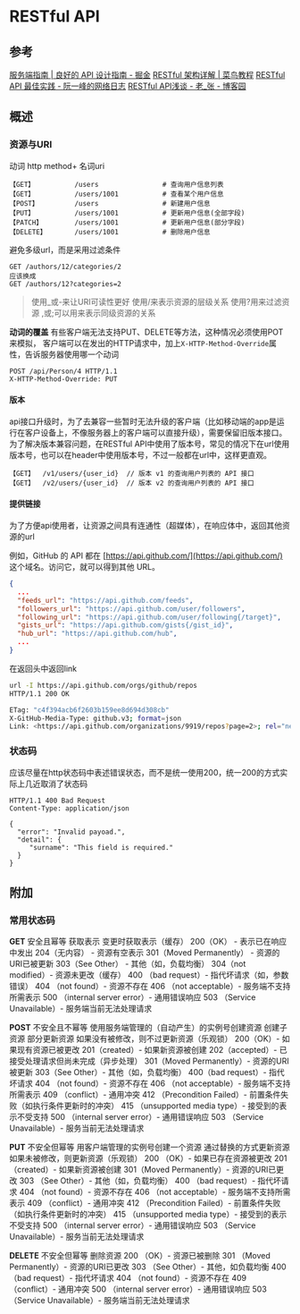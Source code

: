 # RESTful API

## 参考

[服务端指南 | 良好的 API 设计指南 - 掘金](https://juejin.im/post/59826a4e518825359c5e72d1)
[RESTful 架构详解 | 菜鸟教程](https://www.runoob.com/w3cnote/restful-architecture.html)
[RESTful API 最佳实践 - 阮一峰的网络日志](http://www.ruanyifeng.com/blog/2018/10/restful-api-best-practices.html)
[RESTful API浅谈 - 老_张 - 博客园](https://www.cnblogs.com/imyalost/p/7923230.html)

## 概述

### 资源与URI

动词 http  method+ 名词uri

```text
【GET】          /users                # 查询用户信息列表
【GET】          /users/1001           # 查看某个用户信息
【POST】         /users                # 新建用户信息
【PUT】          /users/1001           # 更新用户信息(全部字段)
【PATCH】        /users/1001           # 更新用户信息(部分字段)
【DELETE】       /users/1001           # 删除用户信息
```

避免多级url，而是采用过滤条件

```text
GET /authors/12/categories/2
应该换成
GET /authors/12?categories=2
```

>使用_或-来让URI可读性更好
使用/来表示资源的层级关系
使用?用来过滤资源
,或;可以用来表示同级资源的关系

**动词的覆盖**
有些客户端无法支持PUT、DELETE等方法，这种情况必须使用POT来模拟，
客户端可以在发出的HTTP请求中，加上`X-HTTP-Method-Override`属性，告诉服务器使用哪一个动词

```http
POST /api/Person/4 HTTP/1.1  
X-HTTP-Method-Override: PUT
```

#### 版本

api接口升级时，为了去兼容一些暂时无法升级的客户端（比如移动端的app是运行在客户设备上，不像服务器上的客户端可以直接升级），需要保留旧版本接口。
为了解决版本兼容问题，在RESTful API中使用了版本号，常见的情况下在url使用版本号，也可以在header中使用版本号，不过一般都在url中，这样更直观。

```http
【GET】  /v1/users/{user_id}  // 版本 v1 的查询用户列表的 API 接口
【GET】  /v2/users/{user_id}  // 版本 v2 的查询用户列表的 API 接口
```

#### 提供链接

为了方便api使用者，让资源之间具有连通性（超媒体），在响应体中，返回其他资源的url

例如，GitHub 的 API 都在 [https://api.github.com/](https://api.github.com/) 这个域名。访问它，就可以得到其他 URL。

```json
{
  ...
  "feeds_url": "https://api.github.com/feeds",
  "followers_url": "https://api.github.com/user/followers",
  "following_url": "https://api.github.com/user/following{/target}",
  "gists_url": "https://api.github.com/gists{/gist_id}",
  "hub_url": "https://api.github.com/hub",
  ...
}
```

在返回头中返回link

```bash
url -I https://api.github.com/orgs/github/repos
HTTP/1.1 200 OK

ETag: "c4f394acb6f2603b159ee8d694d308cb"
X-GitHub-Media-Type: github.v3; format=json
Link: <https://api.github.com/organizations/9919/repos?page=2>; rel="next", <https://api.github.com/organizations/9919/repos?page=10>; rel="last"
```

### 状态码

应该尽量在http状态码中表述错误状态，而不是统一使用200，统一200的方式实际上几近取消了状态码

```http
HTTP/1.1 400 Bad Request
Content-Type: application/json

{
  "error": "Invalid payoad.",
  "detail": {
     "surname": "This field is required."
  }
}
```

## 附加

### 常用状态码

**GET**
安全且幂等
获取表示
变更时获取表示（缓存）
200（OK） - 表示已在响应中发出
204（无内容） - 资源有空表示
301（Moved Permanently） - 资源的URI已被更新
303（See Other） - 其他（如，负载均衡）
304（not modified）- 资源未更改（缓存）
400 （bad request）- 指代坏请求（如，参数错误）
404 （not found）- 资源不存在
406 （not acceptable）- 服务端不支持所需表示
500 （internal server error）- 通用错误响应
503 （Service Unavailable）- 服务端当前无法处理请求

**POST**
不安全且不幂等
使用服务端管理的（自动产生）的实例号创建资源
创建子资源
部分更新资源
如果没有被修改，则不过更新资源（乐观锁）
200（OK）- 如果现有资源已被更改
201（created）- 如果新资源被创建
202（accepted）- 已接受处理请求但尚未完成（异步处理）
301（Moved Permanently）- 资源的URI被更新
303（See Other）- 其他（如，负载均衡）
400（bad request）- 指代坏请求
404 （not found）- 资源不存在
406 （not acceptable）- 服务端不支持所需表示
409 （conflict）- 通用冲突
412 （Precondition Failed）- 前置条件失败（如执行条件更新时的冲突）
415 （unsupported media type）- 接受到的表示不受支持
500 （internal server error）- 通用错误响应
503 （Service Unavailable）- 服务当前无法处理请求

**PUT**
不安全但幂等
用客户端管理的实例号创建一个资源
通过替换的方式更新资源
如果未被修改，则更新资源（乐观锁）
200 （OK）- 如果已存在资源被更改
201 （created）- 如果新资源被创建
301（Moved Permanently）- 资源的URI已更改
303 （See Other）- 其他（如，负载均衡）
400 （bad request）- 指代坏请求
404 （not found）- 资源不存在
406 （not acceptable）- 服务端不支持所需表示
409 （conflict）- 通用冲突
412 （Precondition Failed）- 前置条件失败（如执行条件更新时的冲突）
415 （unsupported media type）- 接受到的表示不受支持
500 （internal server error）- 通用错误响应
503 （Service Unavailable）- 服务当前无法处理请求

**DELETE**
不安全但幂等
删除资源
200 （OK）- 资源已被删除
301 （Moved Permanently）- 资源的URI已更改
303 （See Other）- 其他，如负载均衡
400 （bad request）- 指代坏请求
404 （not found）- 资源不存在
409 （conflict）- 通用冲突
500 （internal server error）- 通用错误响应
503 （Service Unavailable）- 服务端当前无法处理请求